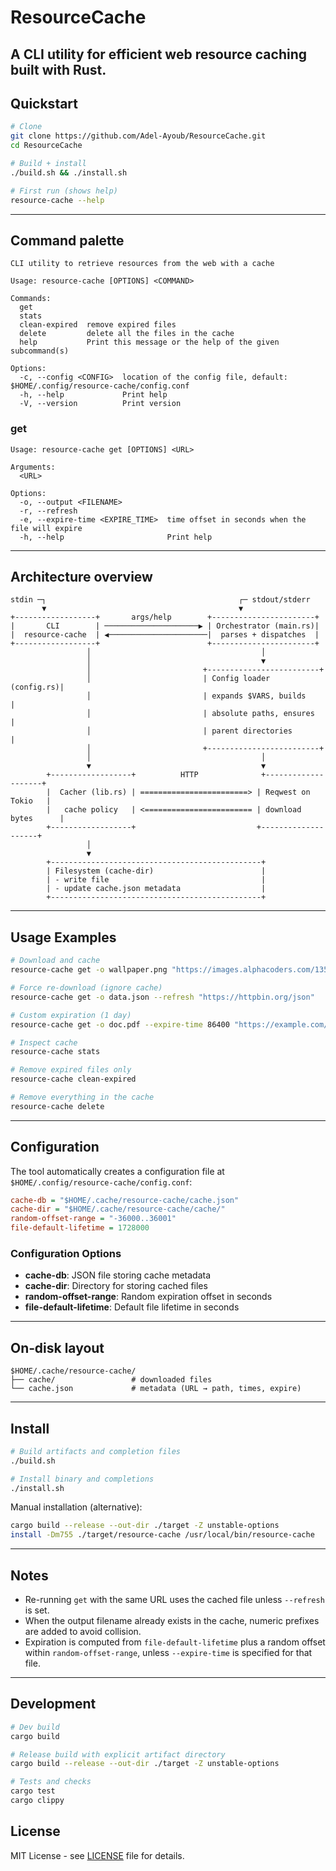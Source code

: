 # ResourceCache

## A CLI utility for efficient web resource caching built with Rust.

## Quickstart

```sh
# Clone
git clone https://github.com/Adel-Ayoub/ResourceCache.git
cd ResourceCache

# Build + install
./build.sh && ./install.sh

# First run (shows help)
resource-cache --help
```

---

## Command palette

```text
CLI utility to retrieve resources from the web with a cache

Usage: resource-cache [OPTIONS] <COMMAND>

Commands:
  get            
  stats          
  clean-expired  remove expired files
  delete         delete all the files in the cache
  help           Print this message or the help of the given subcommand(s)

Options:
  -c, --config <CONFIG>  location of the config file, default: $HOME/.config/resource-cache/config.conf
  -h, --help             Print help
  -V, --version          Print version
```

### get
```text
Usage: resource-cache get [OPTIONS] <URL>

Arguments:
  <URL>

Options:
  -o, --output <FILENAME>
  -r, --refresh
  -e, --expire-time <EXPIRE_TIME>  time offset in seconds when the file will expire
  -h, --help                       Print help
```

---

## Architecture overview

```text
stdin ─┐                                           ┌─ stdout/stderr
       ▼                                           ▼
+------------------+       args/help        +-----------------------+
|       CLI        | ─────────────────────▶ | Orchestrator (main.rs)|
|  resource-cache  | ◀──────────────────────|  parses + dispatches  |
+------------------+                        +-----------------------+
                 │                                      │
                 │                                      ▼
                 │                         +-------------------------+
                 │                         | Config loader (config.rs)|
                 │                         | expands $VARS, builds    |
                 │                         | absolute paths, ensures  |
                 │                         | parent directories       |
                 │                         +-------------------------+
                 │                                      │
                 ▼                                      ▼
        +------------------+          HTTP              +--------------------+
        |  Cacher (lib.rs) | ========================> | Reqwest on Tokio   |
        |   cache policy   | <======================== | download bytes      |
        +------------------+                           +--------------------+
                 │
                 ▼
        +-----------------------------------------------+
        | Filesystem (cache-dir)                        |
        | - write file                                  |
        | - update cache.json metadata                  |
        +-----------------------------------------------+
```
----

## Usage Examples

```sh
# Download and cache
resource-cache get -o wallpaper.png "https://images.alphacoders.com/135/thumb-1920-1352190.png"

# Force re-download (ignore cache)
resource-cache get -o data.json --refresh "https://httpbin.org/json"

# Custom expiration (1 day)
resource-cache get -o doc.pdf --expire-time 86400 "https://example.com/file.pdf"

# Inspect cache
resource-cache stats

# Remove expired files only
resource-cache clean-expired

# Remove everything in the cache
resource-cache delete
```

---

## Configuration

The tool automatically creates a configuration file at `$HOME/.config/resource-cache/config.conf`:

```ini
cache-db = "$HOME/.cache/resource-cache/cache.json"
cache-dir = "$HOME/.cache/resource-cache/cache/"
random-offset-range = "-36000..36001"
file-default-lifetime = 1728000
```

### Configuration Options
- **cache-db**: JSON file storing cache metadata
- **cache-dir**: Directory for storing cached files
- **random-offset-range**: Random expiration offset in seconds
- **file-default-lifetime**: Default file lifetime in seconds


---

## On‑disk layout

```text
$HOME/.cache/resource-cache/
├── cache/                 # downloaded files
└── cache.json             # metadata (URL → path, times, expire)
```

---

## Install

```sh
# Build artifacts and completion files
./build.sh

# Install binary and completions
./install.sh
```

Manual installation (alternative):
```sh
cargo build --release --out-dir ./target -Z unstable-options
install -Dm755 ./target/resource-cache /usr/local/bin/resource-cache
```

---

## Notes

- Re-running `get` with the same URL uses the cached file unless `--refresh` is set.
- When the output filename already exists in the cache, numeric prefixes are added to avoid collision.
- Expiration is computed from `file-default-lifetime` plus a random offset within `random-offset-range`, unless `--expire-time` is specified for that file.

---

## Development

```sh
# Dev build
cargo build

# Release build with explicit artifact directory
cargo build --release --out-dir ./target -Z unstable-options

# Tests and checks
cargo test
cargo clippy
```

## License

MIT License - see [LICENSE](LICENSE) file for details.


